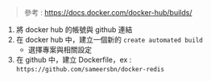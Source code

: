 > 參考 : https://docs.docker.com/docker-hub/builds/

1. 將 docker hub 的帳號與 github 連結
2. 在 docker hub 中，建立一個新的 `create automated build`
	- 選擇專案與相關設定
3. 在 github 中，建立 Dockerfile，ex : `https://github.com/sameersbn/docker-redis`